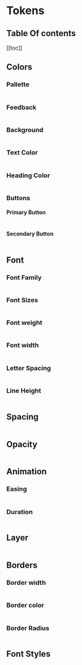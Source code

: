 <script setup>
import ColorToken from '../../components/documentation/ColorToken.vue'
import FontToken from '../../components/documentation/FontToken.vue'
import SpacingToken from '../../components/documentation/SpacingToken.vue'
import OpacityToken from '../../components/documentation/OpacityToken.vue'
import AnimationToken from '../../components/documentation/AnimationToken.vue'
import LayerToken from '../../components/documentation/LayerToken.vue'
import BorderToken from '../../components/documentation/BorderToken.vue'
import TextMixinToken from '../../components/documentation/TextMixinToken.vue'

</script>
# Tokens

## Table Of contents

[[toc]]


## Colors
### Pallette
<table class="token-pallette">
    <tbody>        
            <ColorToken token-value="#000000" token-name="color-black"/>
            <ColorToken token-value="#FFFFFF" token-name="color-white"/>
            <ColorToken token-value="#00bcb4" token-name="color-teal"/>
            <ColorToken token-value="#FF8200" token-name="color-orange"/>
            <ColorToken token-value="#DC3545" token-name="color-red"/>
            <ColorToken token-value="#05CE7C" token-name="color-green"/> 
            <ColorToken token-value="#3B8DDE" token-name="color-blue"/>
            <ColorToken token-value="#EE44BC" token-name="color-magenta"/>
            <ColorToken token-value="#FDCD43" token-name="color-yellow"/>
            <ColorToken token-value="#F2F2F3" token-name="color-neutral-20"/>
            <ColorToken token-value="#CBCDCD" token-name="color-neutral-35"/>
            <ColorToken token-value="#A4A7A8" token-name="color-neutral-50"/>
            <ColorToken token-value="#7D8182" token-name="color-neutral-65"/>
            <ColorToken token-value="#575A5B" token-name="color-neutral-80"/>
            <ColorToken token-value="#323434" token-name="color-neutral-95"/>       
    </tbody>
</table>

### Feedback
<table class="token-pallette">
    <tbody>    
        <ColorToken token-value="#05CE7C" token-name="color-feedback-success"/>
        <ColorToken token-value="#DC3545" token-name="color-feedback-error"/>
        <ColorToken token-value="#3B8DDE" token-name="color-feedback-info"/>
    </tbody>
</table>

### Background
<table class="token-pallette">
    <tbody>    
        <ColorToken token-value="#FFFFFF" token-name="color-background-light"/>
        <ColorToken token-value="#F2F2F3" token-name="color-background-dark"/>
        <ColorToken token-value="#000000" token-name="color-background-medium"/>
    </tbody>
</table>

### Text Color
<table class="token-pallette">
    <tbody>    
        <ColorToken token-value="#000000" token-name="color-text-primary"/>
        <ColorToken token-value="#FFFFFF" token-name="color-text-primary-on-dark"/>
        <ColorToken token-value="#575A5B" token-name="color-text-secondary"/>
        <ColorToken token-value="#CBCDCD" token-name="color-text-secondary-on-dark"/>
        <ColorToken token-value="#FFFFFF" token-name="color-text-primary-on-accent-1"/>
    </tbody>
</table>

### Heading Color
<table class="token-pallette">
    <tbody>
        <ColorToken token-value="#000000" token-name="color-heading-on-light"/>
        <ColorToken token-value="#ffffff" token-name="color-heading-on-dark"/>
    </tbody>
</table>

### Buttons
#### Primary Button
<table class="token-pallette">
    <tbody>
        <ColorToken token-value="#000000" token-name="button-color-border-primary"/>
        <ColorToken token-value="#FFFFFF" token-name="button-color-text-primary"/>
        <ColorToken token-value="#000000" token-name="button-color-background-primary"/>
        <ColorToken token-value="#00bcb4" token-name="button-color-border-primary-hover"/>
        <ColorToken token-value="#00bcb4" token-name="button-color-background-primary-hover"/>
        <ColorToken token-value="#FFFFFF" token-name="button-color-text-primary-hover"/>
        <ColorToken token-value="#FFFFFF" token-name="button-color-border-primary-on-dark"/>
        <ColorToken token-value="#FFFFFF" token-name="button-color-text-primary-on-dark"/>
        <ColorToken token-value="#000000" token-name="button-color-background-primary-on-dark"/>
        <ColorToken token-value="#FFFFFF" token-name="button-color-border-primary-hover-on-dark"/>
        <ColorToken token-value="#FFFFFF" token-name="button-color-background-primary-hover-on-dark"/>
        <ColorToken token-value="#000000" token-name="button-color-text-primary-hover-on-dark"/>
    </tbody>
</table>

#### Secondary Button
<table class="token-pallette">
    <tbody>
        <ColorToken token-value="#000000" token-name="button-color-border-secondary"/>
        <ColorToken token-value="#000000" token-name="button-color-text-secondary"/>
        <ColorToken token-value="#000000" token-name="button-color-border-secondary-hover"/>
        <ColorToken token-value="#FFFFFF" token-name="button-color-background-secondary"/>
        <ColorToken token-value="#000000" token-name="button-color-background-secondary-hover"/>
        <ColorToken token-value="#FFFFFF" token-name="button-color-text-secondary-hover"/>
    </tbody>
</table>

## Font
### Font Family
<table class="token-pallette">
    <tbody>
        <FontToken token-value="DIN" token-name="font-family-din"/>
    </tbody>
</table>

### Font Sizes
<table class="token-pallette">
    <tbody>
        <FontToken token-value="10px" token-name="font-size-62" />
        <FontToken token-value="13px" token-name="font-size-81" />
        <FontToken token-value="14px" token-name="font-size-87" />        
        <FontToken token-value="16px" token-name="font-size-100" />
        <FontToken token-value="18px" token-name="font-size-112" />
        <FontToken token-value="20px" token-name="font-size-125" />
        <FontToken token-value="24px" token-name="font-size-150" />
        <FontToken token-value="28px" token-name="font-size-175" />
        <FontToken token-value="36px" token-name="font-size-225" />
        <FontToken token-value="48px" token-name="font-size-300" />
        <FontToken token-value="52px" token-name="font-size-325" />
        <FontToken token-value="72px" token-name="font-size-450" />
        <FontToken token-value="92px" token-name="font-size-575" />
    </tbody>
</table>

### Font weight
<table class="token-pallette">
    <tbody>
        <FontToken token-value="300" token-type="weight" token-name="font-weight-light" />
        <FontToken token-value="400" token-type="weight" token-name="font-weight-regular" />
        <FontToken token-value="500" token-type="weight" token-name="font-weight-medium" />
    </tbody>
</table>

### Font width
<table class="token-pallette">
    <tbody>
     <FontToken token-value="regular" token-type="width" token-name="font-width-regular" />
     <FontToken token-value="condensed" token-type="width" token-name="font-width-condensed" />
    </tbody>
</table>

### Letter Spacing
<table class="token-pallette">
    <tbody>
         <FontToken token-value="0em" token-type="charSpace" token-name="font-char-space-0" />
         <FontToken token-value="0.025em" token-type="charSpace" token-name="font-char-space-1x" />
         <FontToken token-value="0.05em" token-type="charSpace" token-name="font-char-space-2x" />
         <FontToken token-value="0.075em" token-type="charSpace" token-name="font-char-space-3x" />
         <FontToken token-value="0.1em" token-type="charSpace" token-name="font-char-space-extended" />
    </tbody>
</table>

### Line Height
<table class="token-pallette">
    <tbody>
        <FontToken token-value="1" token-type="lineHeight" token-name="font-line-height-normal" />
        <FontToken token-value="1.125" token-type="lineHeight" token-name="font-line-height-1x" />
        <FontToken token-value="1.25" token-type="lineHeight" token-name="font-line-height-2x" />
        <FontToken token-value="1.5" token-type="lineHeight" token-name="font-line-height-4x" />
        <FontToken token-value="1.75" token-type="lineHeight" token-name="font-line-height-6x" />
        <FontToken token-value="3" token-type="lineHeight" token-name="font-line-height-16x" />
        <FontToken token-value="3.5" token-type="lineHeight" token-name="font-line-height-20x" />
    </tbody>
</table>


## Spacing
<table class="token-pallette">
    <tbody>
        <SpacingToken token-value="2px" token-name="space-quarter-x"/>
        <SpacingToken token-value="4px" token-name="space-half-x"/>
        <SpacingToken token-value="8px" token-name="space-one-x"/>
        <SpacingToken token-value="12px" token-name="space-one-and-a-half-x"/>
        <SpacingToken token-value="16px" token-name="space-two-x"/>
        <SpacingToken token-value="24px" token-name="space-three-x"/>
        <SpacingToken token-value="32px" token-name="space-four-x"/>
        <SpacingToken token-value="40px" token-name="space-five-x"/>
        <SpacingToken token-value="48px" token-name="space-six-x"/>
        <SpacingToken token-value="64px" token-name="space-eight-x"/>
        <SpacingToken token-value="96px" token-name="space-twelve-x"/>
        <SpacingToken token-value="128px" token-name="space-sixteenth-x"/>
    </tbody>
</table>

## Opacity
<table class="token-pallette">
    <tbody>
        <OpacityToken token-value="0.75" token-name="opacity-75"/>
        <OpacityToken token-value="0.9" token-name="opacity-90"/>
    </tbody>
</table>

 ## Animation

### Easing
<table class="token-pallette">
    <tbody>
        <AnimationToken token-value="cubic-bezier(0.25, 0.1, 0.25, 1)" token-name="animation-easing-smooth"/>
        <AnimationToken token-value="cubic-bezier(0.04, 0.91, 0.58, 1);" token-name="animation-easing-ease-out"/>
        <AnimationToken token-value=" cubic-bezier(0.12, 1.11, 0.41, 1.1)" token-name="animation-easing-bounce-small"/>
        <AnimationToken token-value="cubic-bezier(0.36, 1.8, 0.28, 1.12)" token-name="animation-easing-bounce-large"/>
    </tbody>
</table>


### Duration
<table class="token-pallette">
    <tbody>
        <AnimationToken token-type="duration" token-value="0" token-name="animation-duration-instant"/>
        <AnimationToken token-type="duration" token-value="0.15s" token-name="animation-duration-fast"/>
        <AnimationToken token-type="duration" token-value="0.30s" token-name="animation-duration-normal"/>
        <AnimationToken token-type="duration" token-value="0.60s" token-name="animation-duration-slow"/>
      </tbody>
</table>

## Layer
<table class="token-pallette">
    <tbody>
    <LayerToken token-name="layer-bottom" token-value="-100" />
    <LayerToken token-name="layer-default" token-value="0" />
    <LayerToken token-name="layer-sticky" token-value="100" />
    <LayerToken token-name="layer-dropdown" token-value="200" />
    <LayerToken token-name="layer-overlay" token-value="300" />
    <LayerToken token-name="layer-modal" token-value="400" />
    <LayerToken token-name="layer-popup" token-value="500" />
    <LayerToken token-name="layer-top" token-value="2147483739" />
    </tbody>
 </table>

 ## Borders
 ### Border width
<table class="token-pallette">
    <tbody>
        <BorderToken token-name="border-width-thin" token-value="1px" />
         <BorderToken token-name="border-width-normal" token-value="2px" />
         <BorderToken token-name="border-width-thick" token-value="5px" />
    </tbody>
 </table>

  ### Border color
<table class="token-pallette">
    <tbody>
     <BorderToken token-type="color" token-name="border-color-on-light" token-value="#000000" />
      <BorderToken token-type="color" token-name="border-color-on-dark" token-value="#FFFFFF" />
    </tbody>
</table>

  ### Border Radius
<table class="token-pallette">
    <tbody>
    <BorderToken token-type="radius" token-name="radius-sharp" token-value="0.25em" />
    <BorderToken token-type="radius" token-name="radius-soft" token-value="0.5em" />
    <BorderToken token-type="radius" token-name="radius-softer" token-value="1em" />
    <BorderToken token-type="radius" token-name="radius-round" token-value="10em" />
    </tbody>
</table>


## Font Styles

<div class="token-pallette">
  <TextMixinToken
    mixin-name="body-text-primary"
    family="din"
    size="100"
    weight="light"
    width="regular"
    line-height="6x"
    letter-spacing="3x"
    :values="{
        family:'din',
        size:'16px',
        weight:'light',
        width:'normal',
        lineH:'1.75',
        charSpace:'0.075em'
    }"
   />
    <TextMixinToken
    mixin-name="body-text-large"
    family="din"
    size="122"
    weight="light"
    width="regular"
    line-height="6x"
    letter-spacing="3x"
    :values="{
        family:'din',
        size:'18px',
        weight:'light',
        width:'normal',
        lineH:'1.75',
        charSpace:'0.075em'
    }"
   />
   <TextMixinToken
    mixin-name="vwui-heading-level-1"
    family="din"
    size="450"
    weight="medium"
    width="condensed"
    line-height="1"
    letter-spacing="2x"
    :values="{
        family:'din',
        size:'72px',
        weight:'medium',
        width:'condensed',
        lineH:'1',
        charSpace:'0.05em'
    }"
   />
      <TextMixinToken
    mixin-name="vwui-heading-level-2"
    family="din"
    size="300"
    weight="medium"
    width="condensed"
    line-height="1"
    letter-spacing="2x"
    :values="{
        family:'din',
        size:'48px',
        weight:'medium',
        width:'condensed',
        lineH:'1.125',
        charSpace:'0.05em'
    }"
   />
    <TextMixinToken
    mixin-name="vwui-heading-thin-level-2"
    family="din"
    size="300"
    weight="light"
    width="condensed"
    line-height="1"
    letter-spacing="2x"
    :values="{
        family:'din',
        size:'48px',
        weight:'light',
        width:'condensed',
        lineH:'1.125',
        charSpace:'0.05em'
    }"
   />
      <TextMixinToken
    mixin-name="vwui-heading-level-3"
    family="din"
    size="225"
    weight="medium"
    width="condensed"
    line-height="1"
    letter-spacing="2x"
    :values="{
        family:'din',
        size:'36px',
        weight:'medium',
        width:'condensed',
        lineH:'1.125',
        charSpace:'0.05em'
    }"
   />
         <TextMixinToken
    mixin-name="vwui-heading-level-4"
    family="din"
    size="150"
    weight="medium"
    width="condensed"
    line-height="1"
    letter-spacing="2x"
    :values="{
        family:'din',
        size:'24px',
        weight:'medium',
        width:'condensed',
        lineH:'1.125',
        charSpace:'0.05em'
    }"
   />
            <TextMixinToken
    mixin-name="vwui-heading-level-5"
    family="din"
    size="125"
    weight="medium"
    width="condensed"
    line-height="1"
    letter-spacing="2x"
    :values="{
        family:'din',
        size:'20px',
        weight:'medium',
        width:'condensed',
        lineH:'1.125',
        charSpace:'0.05em'
    }"
   />
</div>